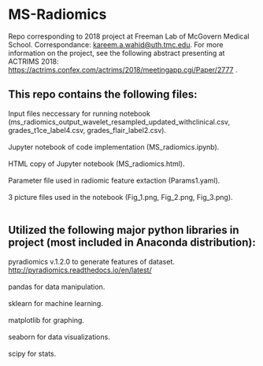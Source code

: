 # MS-Radiomics
Repo corresponding to 2018 project at Freeman Lab of McGovern Medical School. Correspondance: kareem.a.wahid@uth.tmc.edu. For more information on the project, see the following abstract presenting at ACTRIMS 2018: https://actrims.confex.com/actrims/2018/meetingapp.cgi/Paper/2777 . 

## This repo contains the following files: 
Input files neccessary for running notebook (ms_radiomics_output_wavelet_resampled_updated_withclinical.csv, grades_t1ce_label4.csv, grades_flair_label2.csv). <br><br>
Jupyter notebook of code implementation (MS_radiomics.ipynb). <br><br>
HTML copy of Jupyter notebook (MS_radiomics.html).<br><br>
Parameter file used in radiomic feature extaction (Params1.yaml). <br><br>
3 picture files used in the notebook (Fig_1.png, Fig_2.png, Fig_3.png). <br><br>

## Utilized the following major python libraries in project (most included in Anaconda distribution): 
pyradiomics v.1.2.0 to generate features of dataset. http://pyradiomics.readthedocs.io/en/latest/ <br><br>
pandas for data manipulation.<br><br>
sklearn for machine learning.<br><br>
matplotlib for graphing.<br><br>
seaborn for data visualizations. <br><br>
scipy for stats. <br><br>

